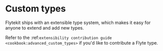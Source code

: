 # Custom types

Flytekit ships with an extensible type system, which makes it easy for anyone to extend and add new types.

Refer to the :ref:`extensibility contribution guide <cookbook:advanced_custom_types>` if you'd like to contribute a Flyte type.